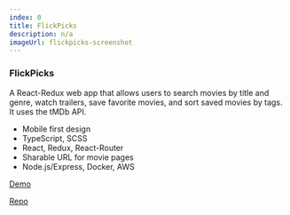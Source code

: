 ```yaml
---
index: 0
title: FlickPicks
description: n/a
imageUrl: flickpicks-screenshot
---
```

### FlickPicks

 A React-Redux web app that allows users to search movies by title and genre, watch trailers, save favorite movies, and sort saved movies by tags. It uses the tMDb API.

* Mobile first design
* TypeScript, SCSS
* React, Redux, React-Router
* Sharable URL for movie pages
* Node.js/Express, Docker, AWS


[Demo](https://flickpicks.victorwang.info)

[Repo](https://github.com/vic2019/flickpicks)